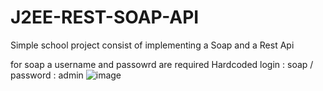 # J2EE-REST-SOAP-API
Simple school project consist of implementing a Soap and a Rest Api

for soap a username and passowrd are required
Hardcoded login : soap / password : admin
![image](https://user-images.githubusercontent.com/51262744/151628065-818a6ae0-3ee5-4fca-a992-07c015f76539.png)


